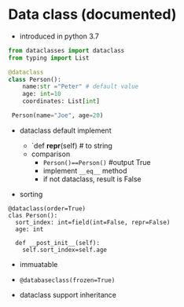 # Data class (documented)
- introduced in python 3.7
```python
from dataclasses import dataclass
from typing import List

@dataclass
class Person():
    name:str ="Peter" # default value
    age: int=10
    coordinates: List[int]

 Person(name="Joe", age=20)   
```

- dataclass default implement
  - `def __repr__(self) # to string
  - comparison
    - `Person()==Person()` #output True
    - implement `__eq__` method
    - if not dataclass, result is False
  
- sorting
```
@dataclass(order=True)
clas Person():
  sort_index: int=field(int=False, repr=False)
  age: int

  def __post_init__(self):
    self.sort_index=self.age
```

- immuatable
- `@databaseclass(frozen=True)`

- dataclass support inheritance

